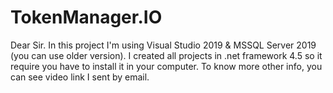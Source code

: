# TokenManager.IO
Dear Sir.
In this project I'm using Visual Studio 2019 & MSSQL Server 2019 (you can use older version). 
I created all projects in .net framework 4.5 so it require you have to install it in your computer.
To know more other info, you can see video link I sent by email.

